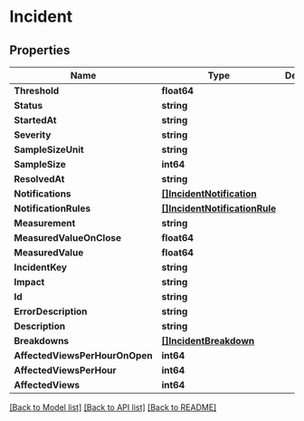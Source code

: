 # Incident

## Properties
Name | Type | Description | Notes
------------ | ------------- | ------------- | -------------
**Threshold** | **float64** |  | [optional] 
**Status** | **string** |  | [optional] 
**StartedAt** | **string** |  | [optional] 
**Severity** | **string** |  | [optional] 
**SampleSizeUnit** | **string** |  | [optional] 
**SampleSize** | **int64** |  | [optional] 
**ResolvedAt** | **string** |  | [optional] 
**Notifications** | [**[]IncidentNotification**](IncidentNotification.md) |  | [optional] 
**NotificationRules** | [**[]IncidentNotificationRule**](IncidentNotificationRule.md) |  | [optional] 
**Measurement** | **string** |  | [optional] 
**MeasuredValueOnClose** | **float64** |  | [optional] 
**MeasuredValue** | **float64** |  | [optional] 
**IncidentKey** | **string** |  | [optional] 
**Impact** | **string** |  | [optional] 
**Id** | **string** |  | [optional] 
**ErrorDescription** | **string** |  | [optional] 
**Description** | **string** |  | [optional] 
**Breakdowns** | [**[]IncidentBreakdown**](IncidentBreakdown.md) |  | [optional] 
**AffectedViewsPerHourOnOpen** | **int64** |  | [optional] 
**AffectedViewsPerHour** | **int64** |  | [optional] 
**AffectedViews** | **int64** |  | [optional] 

[[Back to Model list]](../README.md#documentation-for-models) [[Back to API list]](../README.md#documentation-for-api-endpoints) [[Back to README]](../README.md)


